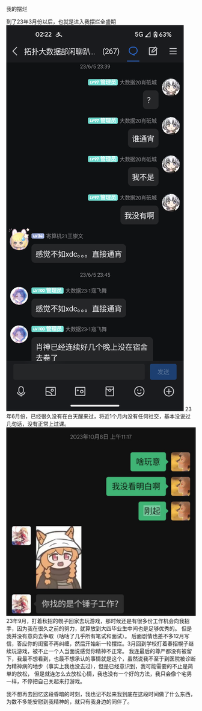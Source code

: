 我的摆烂

到了23年3月份以后，也就是进入我摆烂全盛期
<img alt="./img_24.png" src="./img_24.png"/>
23年6月份，已经很久没有在白天醒来过，将近1个月内没有任何社交，基本没说过几句话，没有正常上过课。
<img alt="./img_25.png" src="./img_25.png"/>
23年9月，打着秋招的幌子回家去玩游戏，那时候还是有很多份工作机会向我招手，因为我在很久之前的努力，就算放到大四毕业生中间也是足够优秀的。
但是我并没有意向去争取（咕咕了几乎所有笔试和面试）。 后面剧情也差不多12月写信，答应你的闺蜜不再纠缠，然后开始新一轮摆烂。3月回到学校打着春招幌子继续玩游戏，被不止一个人当面说感觉你精神不正常。
我连最后的尊严都没有被留下，我最不想看到，也最不想承认的事情就是这个，虽然说我不至于到医院被诊断为精神病的地步（事实上我也没去过），但是已经意识到，我可能需要的不止是简单的放松，
但是就连怎么去放松心情，我也没有一个好的方法，我只会像个宅男一样，不停把自己关起来打游戏。

我不想再去回忆这段昏暗的时刻，我也记不起来我到底在这段时间做了什么东西，为数不多能安慰到我精神的，就只有我身边的同伴了。
